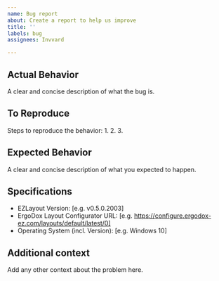 ```yaml
---
name: Bug report
about: Create a report to help us improve
title: ''
labels: bug
assignees: Invvard

---
```


## Actual Behavior
A clear and concise description of what the bug is.

## To Reproduce
Steps to reproduce the behavior:
  1.
  2.
  3.

## Expected Behavior
A clear and concise description of what you expected to happen.

## Specifications
  - EZLayout Version: [e.g. v0.5.0.2003]
  - ErgoDox Layout Configurator URL: [e.g. https://configure.ergodox-ez.com/layouts/default/latest/0]
  - Operating System (incl. Version): [e.g. Windows 10]
  
## Additional context
Add any other context about the problem here.
